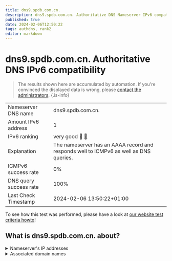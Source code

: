 ```yaml
---
title: dns9.spdb.com.cn.
description: dns9.spdb.com.cn. Authoritative DNS Nameserver IPv6 compatibility
published: true
date: 2024-02-06T12:50:22
tags: authdns, rank2
editor: markdown
---
```


# dns9.spdb.com.cn. Authoritative DNS IPv6 compatibility

> The results shown here are accumulated by automation. If you're convinced the displayed data is wrong, please [contact the administrators](/howto/chat). 
{.is-info}




|   |   |
| - | - |
| Nameserver DNS name | dns9.spdb.com.cn.
| Amount IPv6 address | 1
| IPv6 ranking | very good :2nd_place_medal: [🔗](/howto/ranking) |
| Explanation | The nameserver has an AAAA record and responds well to ICMPv6 as well as DNS queries. |
| ICMPv6 success rate | 0%|
| DNS query success rate | 100% |
| Last Check Timestamp | 2024-02-06 13:50:22+01:00 |

To see how this test was performed, please have a look at [our website test criteria howto](/howto/testcriteria/authdns)!


## What is dns9.spdb.com.cn. about?




<details>
<summary>Nameserver's IP addresses</summary>

2405:3140:11:51fe::b2

</details>



<details>
<summary>Associated domain names</summary>

www.spdb.com.cn

</details>
